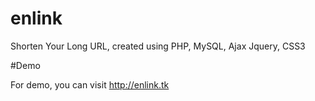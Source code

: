 # enlink
Shorten Your Long URL, created using PHP, MySQL, Ajax Jquery, CSS3

#Demo

For demo, you can visit http://enlink.tk
